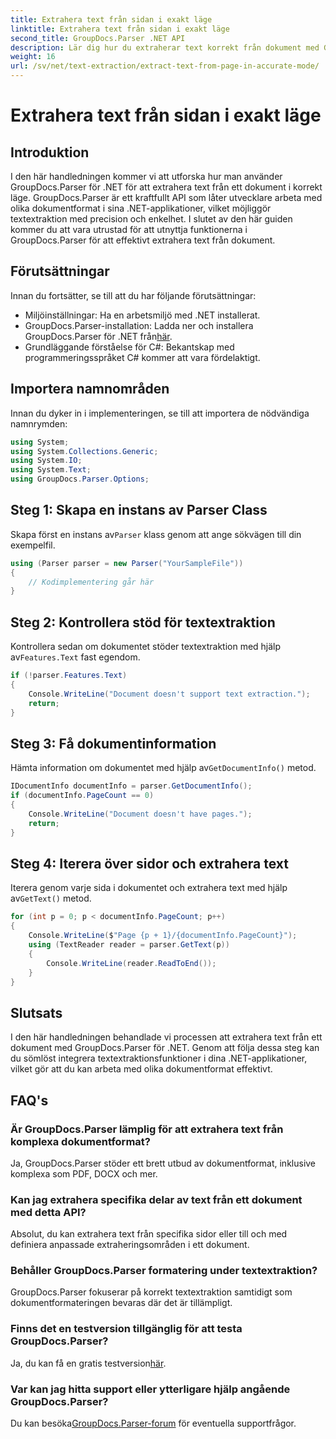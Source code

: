 ```yaml
---
title: Extrahera text från sidan i exakt läge
linktitle: Extrahera text från sidan i exakt läge
second_title: GroupDocs.Parser .NET API
description: Lär dig hur du extraherar text korrekt från dokument med GroupDocs.Parser för .NET i den här omfattande självstudien.
weight: 16
url: /sv/net/text-extraction/extract-text-from-page-in-accurate-mode/
---
```


# Extrahera text från sidan i exakt läge

## Introduktion
I den här handledningen kommer vi att utforska hur man använder GroupDocs.Parser för .NET för att extrahera text från ett dokument i korrekt läge. GroupDocs.Parser är ett kraftfullt API som låter utvecklare arbeta med olika dokumentformat i sina .NET-applikationer, vilket möjliggör textextraktion med precision och enkelhet. I slutet av den här guiden kommer du att vara utrustad för att utnyttja funktionerna i GroupDocs.Parser för att effektivt extrahera text från dokument.
## Förutsättningar
Innan du fortsätter, se till att du har följande förutsättningar:
- Miljöinställningar: Ha en arbetsmiljö med .NET installerat.
-  GroupDocs.Parser-installation: Ladda ner och installera GroupDocs.Parser för .NET från[här](https://releases.groupdocs.com/parser/net/).
- Grundläggande förståelse för C#: Bekantskap med programmeringsspråket C# kommer att vara fördelaktigt.
## Importera namnområden
Innan du dyker in i implementeringen, se till att importera de nödvändiga namnrymden:
```csharp
using System;
using System.Collections.Generic;
using System.IO;
using System.Text;
using GroupDocs.Parser.Options;
```
## Steg 1: Skapa en instans av Parser Class
 Skapa först en instans av`Parser` klass genom att ange sökvägen till din exempelfil.
```csharp
using (Parser parser = new Parser("YourSampleFile"))
{
    // Kodimplementering går här
}
```
## Steg 2: Kontrollera stöd för textextraktion
 Kontrollera sedan om dokumentet stöder textextraktion med hjälp av`Features.Text` fast egendom.
```csharp
if (!parser.Features.Text)
{
    Console.WriteLine("Document doesn't support text extraction.");
    return;
}
```
## Steg 3: Få dokumentinformation
 Hämta information om dokumentet med hjälp av`GetDocumentInfo()` metod.
```csharp
IDocumentInfo documentInfo = parser.GetDocumentInfo();
if (documentInfo.PageCount == 0)
{
    Console.WriteLine("Document doesn't have pages.");
    return;
}
```
## Steg 4: Iterera över sidor och extrahera text
 Iterera genom varje sida i dokumentet och extrahera text med hjälp av`GetText()` metod.
```csharp
for (int p = 0; p < documentInfo.PageCount; p++)
{
    Console.WriteLine($"Page {p + 1}/{documentInfo.PageCount}");
    using (TextReader reader = parser.GetText(p))
    {
        Console.WriteLine(reader.ReadToEnd());
    }
}
```
## Slutsats
I den här handledningen behandlade vi processen att extrahera text från ett dokument med GroupDocs.Parser för .NET. Genom att följa dessa steg kan du sömlöst integrera textextraktionsfunktioner i dina .NET-applikationer, vilket gör att du kan arbeta med olika dokumentformat effektivt.

## FAQ's
### Är GroupDocs.Parser lämplig för att extrahera text från komplexa dokumentformat?
Ja, GroupDocs.Parser stöder ett brett utbud av dokumentformat, inklusive komplexa som PDF, DOCX och mer.
### Kan jag extrahera specifika delar av text från ett dokument med detta API?
Absolut, du kan extrahera text från specifika sidor eller till och med definiera anpassade extraheringsområden i ett dokument.
### Behåller GroupDocs.Parser formatering under textextraktion?
GroupDocs.Parser fokuserar på korrekt textextraktion samtidigt som dokumentformateringen bevaras där det är tillämpligt.
### Finns det en testversion tillgänglig för att testa GroupDocs.Parser?
 Ja, du kan få en gratis testversion[här](https://releases.groupdocs.com/).
### Var kan jag hitta support eller ytterligare hjälp angående GroupDocs.Parser?
 Du kan besöka[GroupDocs.Parser-forum](https://forum.groupdocs.com/c/parser/17) för eventuella supportfrågor.